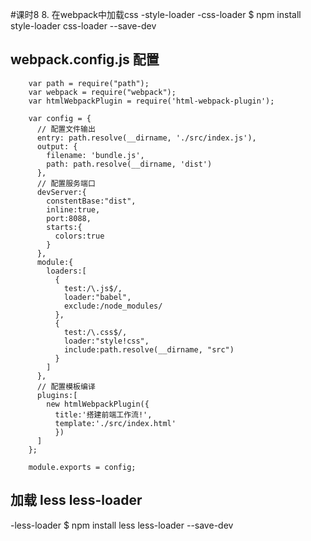 #课时8 8. 在webpack中加载css
  -style-loader
  -css-loader
  $ npm install style-loader css-loader --save-dev


## webpack.config.js 配置
```
    var path = require("path");
    var webpack = require("webpack");
    var htmlWebpackPlugin = require('html-webpack-plugin');

    var config = {
      // 配置文件输出
      entry: path.resolve(__dirname, './src/index.js'),
      output: {
        filename: 'bundle.js',
        path: path.resolve(__dirname, 'dist')
      },
      // 配置服务端口
      devServer:{
        constentBase:"dist",
        inline:true,
        port:8088,
        starts:{
          colors:true
        }
      },
      module:{
        loaders:[
          {
            test:/\.js$/,
            loader:"babel",
            exclude:/node_modules/
          },
          {
            test:/\.css$/,
            loader:"style!css",
            include:path.resolve(__dirname, "src")
          }
        ]
      },
      // 配置模板编译
      plugins:[
        new htmlWebpackPlugin({
          title:'搭建前端工作流!',
          template:'./src/index.html'
          })
      ]
    };

    module.exports = config;
```

## 加载 less less-loader
  -less-loader
  $ npm install less less-loader --save-dev

